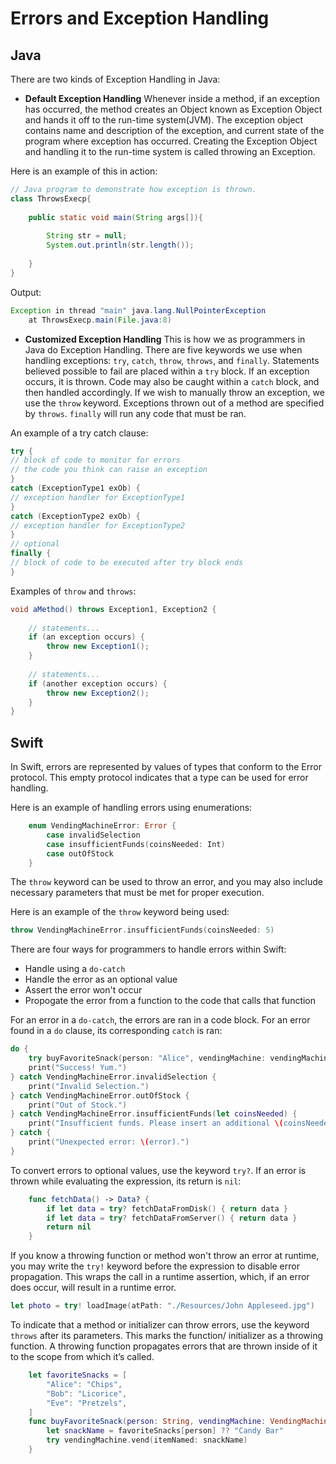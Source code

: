 # Errors and Exception Handling

## Java

There are two kinds of Exception Handling in Java:
* **Default Exception Handling**
Whenever inside a method, if an exception has occurred, the method creates an Object known as Exception Object and hands it off to
the run-time system(JVM). The exception object contains name and description of the exception, and current state of the program 
where exception has occurred. Creating the Exception Object and handling it to the run-time system is called throwing an Exception.

Here is an example of this in action:

```java
// Java program to demonstrate how exception is thrown.
class ThrowsExecp{
    
    public static void main(String args[]){
         
        String str = null;
        System.out.println(str.length());
         
    }
}
```

Output:

```java
Exception in thread "main" java.lang.NullPointerException
    at ThrowsExecp.main(File.java:8)
```

* **Customized Exception Handling**
This is how we as programmers in Java do Exception Handling. There are five keywords we use when handling exceptions: `try`, `catch`,
`throw`, `throws`, and `finally`. Statements believed possible to fail are placed within a `try` block. If an exception occurs, it is thrown.
Code may also be caught within a `catch` block, and then handled accordingly. If we wish to manually throw an exception, we use the `throw`
keyword. Exceptions thrown out of a method are specified by `throws`. `finally` will run any code that must be ran.

An example of a try catch clause:
```java
try {
// block of code to monitor for errors
// the code you think can raise an exception
}
catch (ExceptionType1 exOb) {
// exception handler for ExceptionType1
}
catch (ExceptionType2 exOb) {
// exception handler for ExceptionType2
}
// optional
finally {
// block of code to be executed after try block ends
}
```

Examples of `throw` and `throws`:
```java
void aMethod() throws Exception1, Exception2 {
 
    // statements...
    if (an exception occurs) {
        throw new Exception1();
    }
 
    // statements...
    if (another exception occurs) {
        throw new Exception2();
    }
}
```

## Swift

In Swift, errors are represented by values of types that conform to the Error protocol. This empty protocol indicates that a
type can be used for error handling.

Here is an example of handling errors using enumerations:
```swift
    enum VendingMachineError: Error {
        case invalidSelection
        case insufficientFunds(coinsNeeded: Int)
        case outOfStock
    }
```
    
The `throw` keyword can be used to throw an error, and you may also include necessary parameters that must be met for proper 
execution.

Here is an example of the `throw` keyword being used: 
```swift
throw VendingMachineError.insufficientFunds(coinsNeeded: 5)
```

There are four ways for programmers to handle errors within Swift: 
  * Handle using a `do-catch`
  * Handle the error as an optional value
  * Assert the error won't occur
  * Propogate the error from a function to the code that calls that function
  
For an error in a `do-catch`, the errors are ran in a code block. For an error found in a `do` clause, its corresponding `catch`
is ran:
```swift
do {
    try buyFavoriteSnack(person: "Alice", vendingMachine: vendingMachine)
    print("Success! Yum.")
} catch VendingMachineError.invalidSelection {
    print("Invalid Selection.")
} catch VendingMachineError.outOfStock {
    print("Out of Stock.")
} catch VendingMachineError.insufficientFunds(let coinsNeeded) {
    print("Insufficient funds. Please insert an additional \(coinsNeeded) coins.")
} catch {
    print("Unexpected error: \(error).")
}
```

To convert errors to optional values, use the keyword `try?`. If an error is thrown while evaluating the expression, its return 
is `nil`:
```swift
    func fetchData() -> Data? {
        if let data = try? fetchDataFromDisk() { return data }
        if let data = try? fetchDataFromServer() { return data }
        return nil
    }
```

If you know a throwing function or method won't throw an error at runtime, you may write the `try!` keyword before the expression
to disable error propagation. This wraps the call in a runtime assertion, which, if an error does occur, will result in a 
runtime error.
```swift
let photo = try! loadImage(atPath: "./Resources/John Appleseed.jpg")
```

To indicate that a method or initializer can throw errors, use the keyword `throws` after its parameters. This marks the function/
initializer as a throwing function. A throwing function propagates errors that are thrown inside of it to the scope from which it’s
called. 

```swift
    let favoriteSnacks = [
        "Alice": "Chips",
        "Bob": "Licorice",
        "Eve": "Pretzels",
    ]
    func buyFavoriteSnack(person: String, vendingMachine: VendingMachine) throws {
        let snackName = favoriteSnacks[person] ?? "Candy Bar"
        try vendingMachine.vend(itemNamed: snackName)
    }
```


